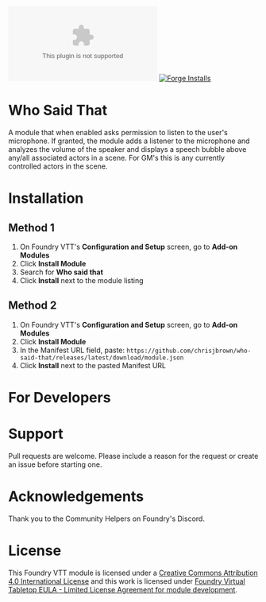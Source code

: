 ![Downloads](https://img.shields.io/github/downloads/chrisjbrown/who-said-that/module.zip?color=2b82fc&label=DOWNLOADS&style=for-the-badge) [![Forge Installs](https://img.shields.io/badge/dynamic/json?label=Forge%20Installs&query=package.installs&suffix=%25&url=https%3A%2F%2Fforge-vtt.com%2Fapi%2Fbazaar%2Fpackage%2Fwho-said-that&colorB=448d34&style=for-the-badge)](https://forge-vtt.com/bazaar#package=who-said-that)

# Who Said That
A module that when enabled asks permission to listen to the user's microphone. If granted, the module adds a listener to the microphone and analyzes the volume of the speaker and displays a speech bubble above any/all associated actors in a scene. For GM's this is any currently controlled actors in the scene.

# Installation

## Method 1

1. On Foundry VTT's **Configuration and Setup** screen, go to **Add-on Modules**
2. Click **Install Module**
3. Search for **Who said that**
4. Click **Install** next to the module listing

## Method 2

1. On Foundry VTT's **Configuration and Setup** screen, go to **Add-on Modules**
2. Click **Install Module**
3. In the Manifest URL field, paste: `https://github.com/chrisjbrown/who-said-that/releases/latest/download/module.json`
4. Click **Install** next to the pasted Manifest URL

# For Developers

# Support

Pull requests are welcome. Please include a reason for the request or create an issue before starting one.

# Acknowledgements

Thank you to the Community Helpers on Foundry's Discord.

# License

This Foundry VTT module is licensed under a [Creative Commons Attribution 4.0 International License](https://creativecommons.org/licenses/by/4.0/) and this work is licensed under [Foundry Virtual Tabletop EULA - Limited License Agreement for module development](https://foundryvtt.com/article/license/).
